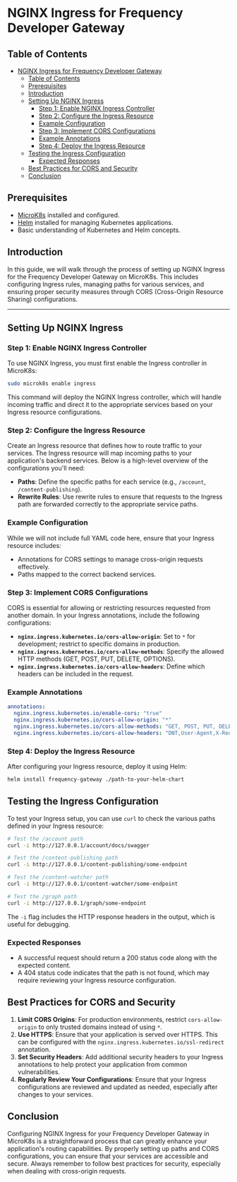 # NGINX Ingress for Frequency Developer Gateway

## Table of Contents

- [NGINX Ingress for Frequency Developer Gateway](#nginx-ingress-for-frequency-developer-gateway)
  - [Table of Contents](#table-of-contents)
  - [Prerequisites](#prerequisites)
  - [Introduction](#introduction)
  - [Setting Up NGINX Ingress](#setting-up-nginx-ingress)
    - [Step 1: Enable NGINX Ingress Controller](#step-1-enable-nginx-ingress-controller)
    - [Step 2: Configure the Ingress Resource](#step-2-configure-the-ingress-resource)
    - [Example Configuration](#example-configuration)
    - [Step 3: Implement CORS Configurations](#step-3-implement-cors-configurations)
    - [Example Annotations](#example-annotations)
    - [Step 4: Deploy the Ingress Resource](#step-4-deploy-the-ingress-resource)
  - [Testing the Ingress Configuration](#testing-the-ingress-configuration)
    - [Expected Responses](#expected-responses)
  - [Best Practices for CORS and Security](#best-practices-for-cors-and-security)
  - [Conclusion](#conclusion)

## Prerequisites

- [MicroK8s](https://microk8s.io/docs) installed and configured.
- [Helm](https://helm.sh/docs/intro/install/) installed for managing Kubernetes applications.
- Basic understanding of Kubernetes and Helm concepts.

## Introduction

In this guide, we will walk through the process of setting up NGINX Ingress for the Frequency Developer Gateway on MicroK8s. This includes configuring Ingress rules, managing paths for various services, and ensuring proper security measures through CORS (Cross-Origin Resource Sharing) configurations.

---

## **Setting Up NGINX Ingress**

### Step 1: Enable NGINX Ingress Controller

To use NGINX Ingress, you must first enable the Ingress controller in MicroK8s:

```bash
sudo microk8s enable ingress
```

This command will deploy the NGINX Ingress controller, which will handle incoming traffic and direct it to the appropriate services based on your Ingress resource configurations.

### Step 2: Configure the Ingress Resource

Create an Ingress resource that defines how to route traffic to your services. The Ingress resource will map incoming paths to your application's backend services. Below is a high-level overview of the configurations you'll need:

- **Paths**: Define the specific paths for each service (e.g., `/account`, `/content-publishing`).
- **Rewrite Rules**: Use rewrite rules to ensure that requests to the Ingress path are forwarded correctly to the appropriate service paths.

### Example Configuration

While we will not include full YAML code here, ensure that your Ingress resource includes:

- Annotations for CORS settings to manage cross-origin requests effectively.
- Paths mapped to the correct backend services.

### Step 3: Implement CORS Configurations

CORS is essential for allowing or restricting resources requested from another domain. In your Ingress annotations, include the following configurations:

- **`nginx.ingress.kubernetes.io/cors-allow-origin`**: Set to `*` for development; restrict to specific domains in production.
- **`nginx.ingress.kubernetes.io/cors-allow-methods`**: Specify the allowed HTTP methods (GET, POST, PUT, DELETE, OPTIONS).
- **`nginx.ingress.kubernetes.io/cors-allow-headers`**: Define which headers can be included in the request.

### Example Annotations

```yaml
annotations:
  nginx.ingress.kubernetes.io/enable-cors: "true"
  nginx.ingress.kubernetes.io/cors-allow-origin: "*"
  nginx.ingress.kubernetes.io/cors-allow-methods: "GET, POST, PUT, DELETE, OPTIONS"
  nginx.ingress.kubernetes.io/cors-allow-headers: "DNT,User-Agent,X-Requested-With,If-Modified-Since,Cache-Control,Content-Type,Range,Authorization"
```

### Step 4: Deploy the Ingress Resource

After configuring your Ingress resource, deploy it using Helm:

```bash
helm install frequency-gateway ./path-to-your-helm-chart
```

## **Testing the Ingress Configuration**

To test your Ingress setup, you can use `curl` to check the various paths defined in your Ingress resource:

```bash
# Test the /account path
curl -i http://127.0.0.1/account/docs/swagger

# Test the /content-publishing path
curl -i http://127.0.0.1/content-publishing/some-endpoint

# Test the /content-watcher path
curl -i http://127.0.0.1/content-watcher/some-endpoint

# Test the /graph path
curl -i http://127.0.0.1/graph/some-endpoint
```

The `-i` flag includes the HTTP response headers in the output, which is useful for debugging.

### Expected Responses

- A successful request should return a 200 status code along with the expected content.
- A 404 status code indicates that the path is not found, which may require reviewing your Ingress resource configuration.

## **Best Practices for CORS and Security**

1. **Limit CORS Origins**: For production environments, restrict `cors-allow-origin` to only trusted domains instead of using `*`.
2. **Use HTTPS**: Ensure that your application is served over HTTPS. This can be configured with the `nginx.ingress.kubernetes.io/ssl-redirect` annotation.
3. **Set Security Headers**: Add additional security headers to your Ingress annotations to help protect your application from common vulnerabilities.
4. **Regularly Review Your Configurations**: Ensure that your Ingress configurations are reviewed and updated as needed, especially after changes to your services.

## **Conclusion**

Configuring NGINX Ingress for your Frequency Developer Gateway in MicroK8s is a straightforward process that can greatly enhance your application's routing capabilities. By properly setting up paths and CORS configurations, you can ensure that your services are accessible and secure. Always remember to follow best practices for security, especially when dealing with cross-origin requests.
